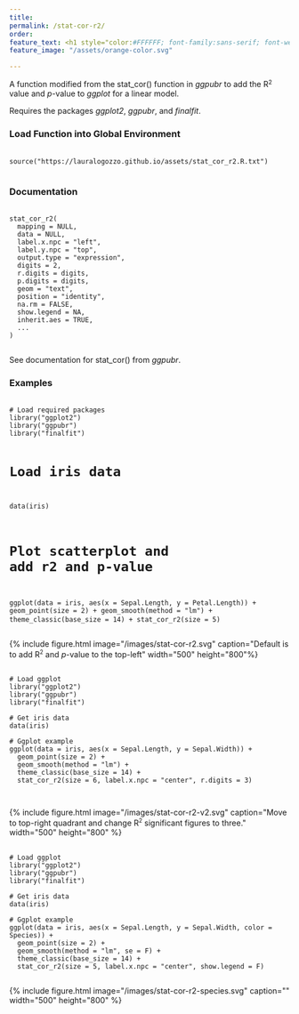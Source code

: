 ```yaml
---
title:
permalink: /stat-cor-r2/
order: 
feature_text: <h1 style="color:#FFFFFF; font-family:sans-serif; font-weight:normal"> stat_cor_r2 </h1>
feature_image: "/assets/orange-color.svg"

---
```

A function modified from the stat_cor() function in <em>ggpubr</em> to add the 
R<font size = 2><sup>2</sup></font> value and <em>p</em>-value to <em>ggplot</em>
for a linear model.

Requires the packages <em>ggplot2</em>, <em>ggpubr</em>, and <em>finalfit</em>.

<h3> Load Function into Global Environment </h3>
<pre>
  <code>
source("https://lauralogozzo.github.io/assets/stat_cor_r2.R.txt")
  </code>
</pre>

<h3> Documentation </h3>

<pre>
  <code>
stat_cor_r2(
  mapping = NULL,
  data = NULL,
  label.x.npc = "left",
  label.y.npc = "top",
  output.type = "expression",
  digits = 2,
  r.digits = digits,
  p.digits = digits,
  geom = "text",
  position = "identity",
  na.rm = FALSE,
  show.legend = NA,
  inherit.aes = TRUE,
  ...
)
  </code>
</pre>

See documentation for stat_cor() from <em>ggpubr</em>.

<h3> Examples </h3>
<pre>
  <code>
# Load required packages
library("ggplot2")
library("ggpubr")
library("finalfit")

# Load iris data
data(iris)

# Plot scatterplot and add r2 and p-value
ggplot(data = iris, aes(x = Sepal.Length, y = Petal.Length)) + 
  geom_point(size = 2) + 
  geom_smooth(method = "lm") + 
  theme_classic(base_size = 14) +
  stat_cor_r2(size = 5)
  </code>
</pre>
{% include figure.html image="/images/stat-cor-r2.svg" caption="Default is to add 
R<sup><font size = 1>2</font></sup> and <em>p</em>-value to the top-left" width="500" height="800"%}


<pre>
  <code>
# Load ggplot
library("ggplot2")
library("ggpubr")
library("finalfit")

# Get iris data
data(iris)

# Ggplot example
ggplot(data = iris, aes(x = Sepal.Length, y = Sepal.Width)) + 
  geom_point(size = 2) + 
  geom_smooth(method = "lm") + 
  theme_classic(base_size = 14) + 
  stat_cor_r2(size = 6, label.x.npc = "center", r.digits = 3)

  </code>
</pre>

{% include figure.html image="/images/stat-cor-r2-v2.svg" caption="Move to top-right quadrant and change R<sup><font size = 1>2</font></sup> significant figures to three." width="500" height="800" %}


<pre>
  <code>
# Load ggplot
library("ggplot2")
library("ggpubr")
library("finalfit")

# Get iris data
data(iris)

# Ggplot example
ggplot(data = iris, aes(x = Sepal.Length, y = Sepal.Width, color = Species)) + 
  geom_point(size = 2) + 
  geom_smooth(method = "lm", se = F) + 
  theme_classic(base_size = 14) + 
  stat_cor_r2(size = 5, label.x.npc = "center", show.legend = F)
  </code>
</pre>

{% include figure.html image="/images/stat-cor-r2-species.svg" caption="" width="500" height="800" %}